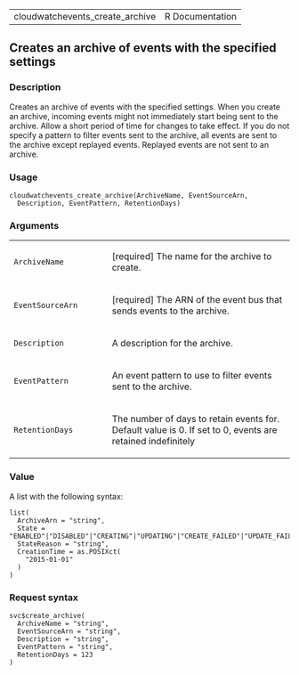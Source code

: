 <table style="width: 100%;">
<tbody>
<tr class="odd">
<td>cloudwatchevents_create_archive</td>
<td style="text-align: right;">R Documentation</td>
</tr>
</tbody>
</table>

## Creates an archive of events with the specified settings

### Description

Creates an archive of events with the specified settings. When you
create an archive, incoming events might not immediately start being
sent to the archive. Allow a short period of time for changes to take
effect. If you do not specify a pattern to filter events sent to the
archive, all events are sent to the archive except replayed events.
Replayed events are not sent to an archive.

### Usage

    cloudwatchevents_create_archive(ArchiveName, EventSourceArn,
      Description, EventPattern, RetentionDays)

### Arguments

<table>
<colgroup>
<col style="width: 35%" />
<col style="width: 65%" />
</colgroup>
<tbody>
<tr class="odd">
<td><code
id="cloudwatchevents_create_archive_:_ArchiveName">ArchiveName</code></td>
<td><p>[required] The name for the archive to create.</p></td>
</tr>
<tr class="even">
<td><code
id="cloudwatchevents_create_archive_:_EventSourceArn">EventSourceArn</code></td>
<td><p>[required] The ARN of the event bus that sends events to the
archive.</p></td>
</tr>
<tr class="odd">
<td><code
id="cloudwatchevents_create_archive_:_Description">Description</code></td>
<td><p>A description for the archive.</p></td>
</tr>
<tr class="even">
<td><code
id="cloudwatchevents_create_archive_:_EventPattern">EventPattern</code></td>
<td><p>An event pattern to use to filter events sent to the
archive.</p></td>
</tr>
<tr class="odd">
<td><code
id="cloudwatchevents_create_archive_:_RetentionDays">RetentionDays</code></td>
<td><p>The number of days to retain events for. Default value is 0. If
set to 0, events are retained indefinitely</p></td>
</tr>
</tbody>
</table>

### Value

A list with the following syntax:

    list(
      ArchiveArn = "string",
      State = "ENABLED"|"DISABLED"|"CREATING"|"UPDATING"|"CREATE_FAILED"|"UPDATE_FAILED",
      StateReason = "string",
      CreationTime = as.POSIXct(
        "2015-01-01"
      )
    )

### Request syntax

    svc$create_archive(
      ArchiveName = "string",
      EventSourceArn = "string",
      Description = "string",
      EventPattern = "string",
      RetentionDays = 123
    )
